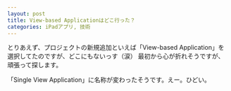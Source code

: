 ```yaml
---
layout: post
title: View-based Applicationはどこ行った？
categories: iPadアプリ, 技術
---
```


とりあえず、プロジェクトの新規追加といえば「View-based Application」を選択してたのですが、どこにもないっす（涙）
最初から心が折れそうですが、頑張って探します。

「Single View Application」に名称が変わったそうです。えー。ひどい。


